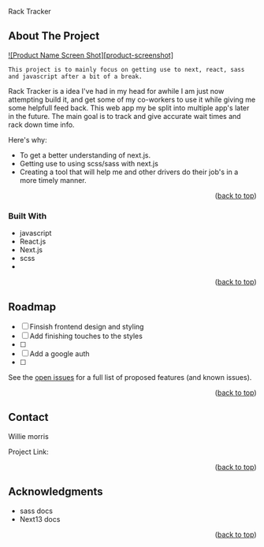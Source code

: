 <a name="readme-top">Rack Tracker</a>

<!-- ABOUT THE PROJECT -->

## About The Project

[![Product Name Screen Shot][product-screenshot]](https://example.com)

    This project is to mainly focus on getting use to next, react, sass and javascript after a bit of a break.

Rack Tracker is a idea I've had in my head for awhile I am just now attempting build it, and get some of my co-workers to use it while giving me some helpfull feed back.
This web app my be split into multiple app's later in the future. The main goal is to track and give accurate wait times and rack
down time info.

Here's why:

- To get a better understanding of next.js.
- Getting use to using scss/sass with next.js
- Creating a tool that will help me and other drivers do their job's in a more timely manner.

<p align="right">(<a href="#readme-top">back to top</a>)</p>

### Built With

- javascript
- React.js
- Next.js
- scss
-

<p align="right">(<a href="#readme-top">back to top</a>)</p>

<!-- ROADMAP -->

## Roadmap

- [ ] Finsish frontend design and styling
- [ ] Add finishing touches to the styles
- [ ]
- [ ] Add a google auth
- [ ]

See the [open issues](https://github.com/othneildrew/Best-README-Template/issues) for a full list of proposed features (and known issues).

<p align="right">(<a href="#readme-top">back to top</a>)</p>

## Contact

Willie morris

Project Link:

<p align="right">(<a href="#readme-top">back to top</a>)</p>

## Acknowledgments

- sass docs
- Next13 docs

<p align="right">(<a href="#readme-top">back to top</a>)</p>
